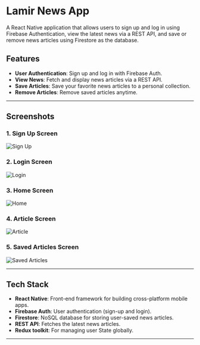 # Lamir News App

A React Native application that allows users to sign up and log in using Firebase Authentication, view the latest news via a REST API, and save or remove news articles using Firestore as the database.

## Features

- **User Authentication**: Sign up and log in with Firebase Auth.
- **View News**: Fetch and display news articles via a REST API.
- **Save Articles**: Save your favorite news articles to a personal collection.
- **Remove Articles**: Remove saved articles anytime.

---

## Screenshots

### 1. Sign Up Screen
![Sign Up](./lamirnews/assets/Signup.png)

### 2. Login Screen
![Login](./lamirnews/assets/Login.png)

### 3. Home Screen
![Home](./lamirnews/assets/Home.png)

### 4. Article Screen
![Article](./lamirnews/assets/Article.png)

### 5. Saved Articles Screen
![Saved Articles](./lamirnews/assets/Saved.png)

---

## Tech Stack

- **React Native**: Front-end framework for building cross-platform mobile apps.
- **Firebase Auth**: User authentication (sign-up and login).
- **Firestore**: NoSQL database for storing user-saved news articles.
- **REST API**: Fetches the latest news articles.
- **Redux toolkit**: For managing user State globally.

---



